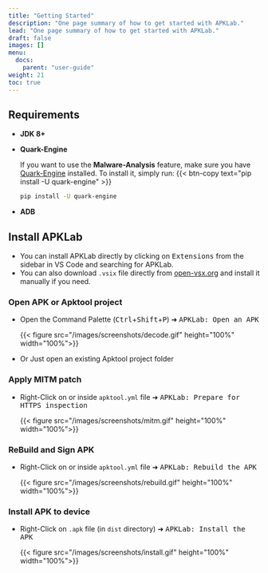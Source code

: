 ```yaml
---
title: "Getting Started"
description: "One page summary of how to get started with APKLab."
lead: "One page summary of how to get started with APKLab."
draft: false
images: []
menu:
  docs:
    parent: "user-guide"
weight: 21
toc: true
---
```


## Requirements

- **JDK 8+**
- **Quark-Engine**

  If you want to use the **Malware-Analysis** feature, make sure you have [Quark-Engine](https://github.com/quark-engine/quark-engine) installed. To install it, simply run:
  {{< btn-copy text="pip install -U quark-engine" >}}
  ```bash
  pip install -U quark-engine
  ```
- **ADB**

## Install APKLab

- You can install APKLab directly by clicking on <kbd>Extensions</kbd> from the sidebar in VS Code and searching for APKLab.
- You can also download `.vsix` file directly from [open-vsx.org](https://open-vsx.org/extension/Surendrajat/apklab) and install it manually if you need.


### Open APK or Apktool project

- Open the Command Palette (<kbd>Ctrl</kbd>+<kbd>Shift</kbd>+<kbd>P</kbd>) ➜ <kbd>APKLab: Open an APK</kbd>

  {{< figure src="/images/screenshots/decode.gif" height="100%" width="100%">}}

- Or Just open an existing Apktool project folder

### Apply MITM patch

- Right-Click on or inside `apktool.yml` file ➜ <kbd>APKLab: Prepare for HTTPS inspection</kbd>

  {{< figure src="/images/screenshots/mitm.gif" height="100%" width="100%">}}

### ReBuild and Sign APK

- Right-Click on or inside `apktool.yml` file ➜ <kbd>APKLab: Rebuild the APK</kbd>

  {{< figure src="/images/screenshots/rebuild.gif" height="100%" width="100%">}}

### Install APK to device

- Right-Click on `.apk` file (in `dist` directory) ➜ <kbd>APKLab: Install the APK</kbd>

  {{< figure src="/images/screenshots/install.gif" height="100%" width="100%">}}

